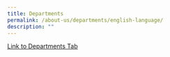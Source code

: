 ```yaml
---
title: Departments
permalink: /about-us/departments/english-language/
description: ""
---
```











<a href="/about-us/departments/english-language">Link to Departments Tab</a>
